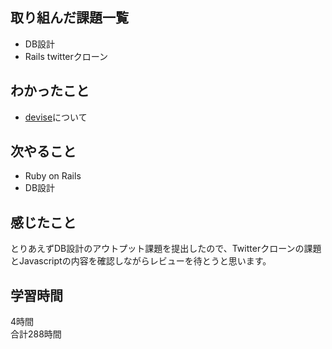 ## 取り組んだ課題一覧
- DB設計
- Rails twitterクローン

## わかったこと
- [devise](https://blog.appsignal.com/2023/07/12/an-introduction-to-devise-for-ruby-on-rails.html)について

## 次やること
- Ruby on Rails
- DB設計

## 感じたこと
とりあえずDB設計のアウトプット課題を提出したので、Twitterクローンの課題とJavascriptの内容を確認しながらレビューを待とうと思います。

## 学習時間
4時間<br />
合計288時間